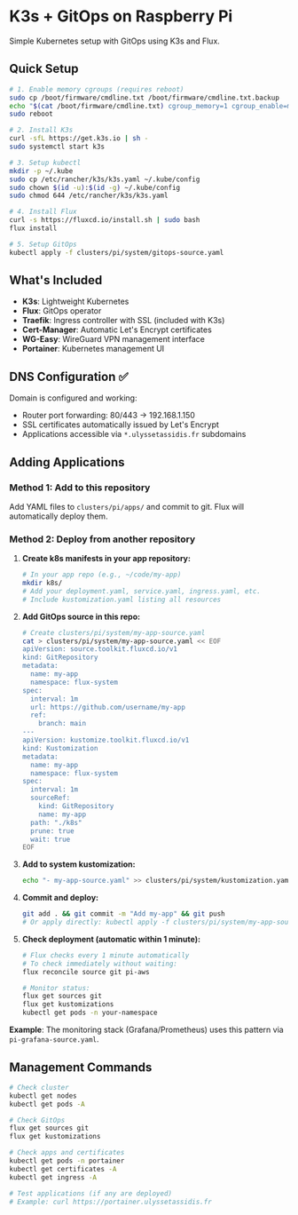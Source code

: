 # K3s + GitOps on Raspberry Pi

Simple Kubernetes setup with GitOps using K3s and Flux.

## Quick Setup

```bash
# 1. Enable memory cgroups (requires reboot)
sudo cp /boot/firmware/cmdline.txt /boot/firmware/cmdline.txt.backup
echo "$(cat /boot/firmware/cmdline.txt) cgroup_memory=1 cgroup_enable=memory" | sudo tee /boot/firmware/cmdline.txt
sudo reboot

# 2. Install K3s
curl -sfL https://get.k3s.io | sh -
sudo systemctl start k3s

# 3. Setup kubectl
mkdir -p ~/.kube
sudo cp /etc/rancher/k3s/k3s.yaml ~/.kube/config
sudo chown $(id -u):$(id -g) ~/.kube/config
sudo chmod 644 /etc/rancher/k3s/k3s.yaml

# 4. Install Flux
curl -s https://fluxcd.io/install.sh | sudo bash
flux install

# 5. Setup GitOps
kubectl apply -f clusters/pi/system/gitops-source.yaml
```

## What's Included

- **K3s**: Lightweight Kubernetes
- **Flux**: GitOps operator  
- **Traefik**: Ingress controller with SSL (included with K3s)
- **Cert-Manager**: Automatic Let's Encrypt certificates
- **WG-Easy**: WireGuard VPN management interface
- **Portainer**: Kubernetes management UI

## DNS Configuration ✅

Domain is configured and working:
- Router port forwarding: 80/443 → 192.168.1.150  
- SSL certificates automatically issued by Let's Encrypt
- Applications accessible via `*.ulyssetassidis.fr` subdomains

## Adding Applications

### Method 1: Add to this repository
Add YAML files to `clusters/pi/apps/` and commit to git. Flux will automatically deploy them.

### Method 2: Deploy from another repository

1. **Create k8s manifests in your app repository:**
   ```bash
   # In your app repo (e.g., ~/code/my-app)
   mkdir k8s/
   # Add your deployment.yaml, service.yaml, ingress.yaml, etc.
   # Include kustomization.yaml listing all resources
   ```

2. **Add GitOps source in this repo:**
   ```bash
   # Create clusters/pi/system/my-app-source.yaml
   cat > clusters/pi/system/my-app-source.yaml << EOF
   apiVersion: source.toolkit.fluxcd.io/v1
   kind: GitRepository
   metadata:
     name: my-app
     namespace: flux-system
   spec:
     interval: 1m
     url: https://github.com/username/my-app
     ref:
       branch: main
   ---
   apiVersion: kustomize.toolkit.fluxcd.io/v1
   kind: Kustomization
   metadata:
     name: my-app
     namespace: flux-system
   spec:
     interval: 1m
     sourceRef:
       kind: GitRepository
       name: my-app
     path: "./k8s"
     prune: true
     wait: true
   EOF
   ```

3. **Add to system kustomization:**
   ```bash
   echo "- my-app-source.yaml" >> clusters/pi/system/kustomization.yaml
   ```

4. **Commit and deploy:**
   ```bash
   git add . && git commit -m "Add my-app" && git push
   # Or apply directly: kubectl apply -f clusters/pi/system/my-app-source.yaml
   ```

5. **Check deployment (automatic within 1 minute):**
   ```bash
   # Flux checks every 1 minute automatically
   # To check immediately without waiting:
   flux reconcile source git pi-aws
   
   # Monitor status:
   flux get sources git
   flux get kustomizations
   kubectl get pods -n your-namespace
   ```

**Example**: The monitoring stack (Grafana/Prometheus) uses this pattern via `pi-grafana-source.yaml`.

## Management Commands

```bash
# Check cluster
kubectl get nodes
kubectl get pods -A

# Check GitOps
flux get sources git
flux get kustomizations

# Check apps and certificates
kubectl get pods -n portainer
kubectl get certificates -A  
kubectl get ingress -A

# Test applications (if any are deployed)
# Example: curl https://portainer.ulyssetassidis.fr
```
